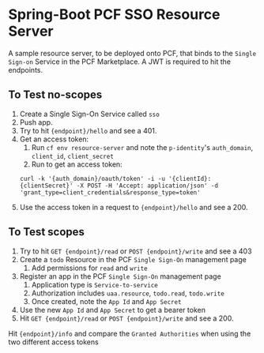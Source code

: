 # Spring-Boot PCF SSO Resource Server

A sample resource server, to be deployed onto PCF, that binds to the `Single Sign-on` Service in the PCF Marketplace.
A JWT is required to hit the endpoints.

## To Test no-scopes
1. Create a Single Sign-On Service called `sso`
2. Push app.
3. Try to hit `{endpoint}/hello` and see a 401.
4. Get an access token:
    1. Run `cf env resource-server` and note the `p-identity`'s `auth_domain`, `client_id`, `client_secret`
    2. Run to get an access token:
    ```
    curl -k '{auth_domain}/oauth/token' -i -u '{clientId}:{clientSecret}' -X POST -H 'Accept: application/json' -d 'grant_type=client_credentials&response_type=token'
    ```
5. Use the access token in a request to `{endpoint}/hello` and see a 200. 


## To Test scopes
1. Try to hit `GET {endpoint}/read` or `POST {endpoint}/write` and see a 403
2. Create a `todo` Resource in the PCF `Single Sign-On` management page
    1. Add permissions for `read` and `write`
3. Register an app in the PCF `Single Sign-On` management page
    1. Application type is `Service-to-service`
    2. Authorization includes `uaa.resource`, `todo.read`, `todo.write`
    3. Once created, note the `App Id` and `App Secret`
4. Use the new `App Id` and `App Secret` to get a bearer token
5. Hit `GET {endpoint}/read` or `POST {endpoint}/write` and see a 200.

Hit `{endpoint}/info` and compare the `Granted Authorities` when using the two different access tokens
